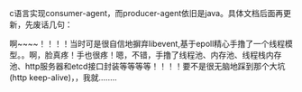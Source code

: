 c语言实现consumer-agent，而producer-agent依旧是java。具体文档后面再更新，先废话几句：


啊~~~~！！！！当时可是很自信地摒弃libevent,基于epoll精心手撸了一个线程模型。。啊，脸真疼！手也很疼！嗯，不错，手撸了线程池、内存池、线程栈内存池、http服务器和etcd接口封装等等等等！！！！要不是很无脑地踩到那个大坑(http keep-alive)，，我就........
